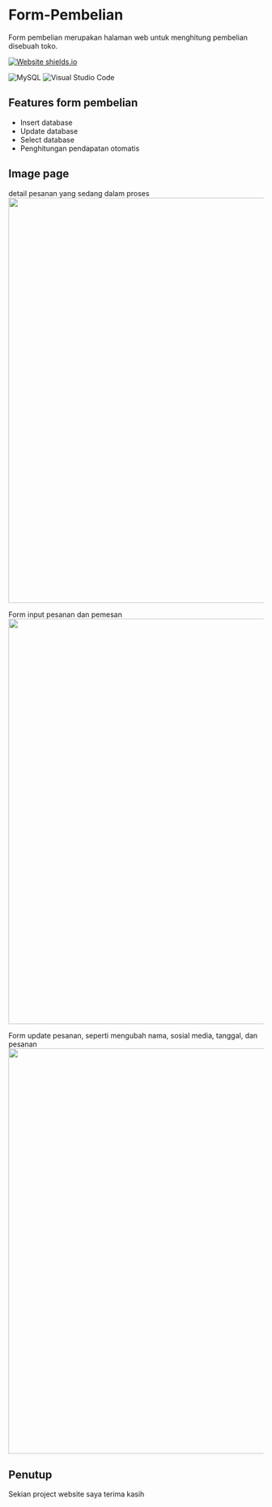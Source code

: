 # Form-Pembelian
Form pembelian merupakan halaman web untuk menghitung pembelian disebuah toko.

[![Website shields.io](https://img.shields.io/website-up-down-green-red/http/shields.io.svg)](http://shields.io/)

![MySQL](https://img.shields.io/badge/mysql-%2300f.svg?style=for-the-badge&logo=mysql&logoColor=white)
![Visual Studio Code](https://img.shields.io/badge/Visual%20Studio%20Code-0078d7.svg?style=for-the-badge&logo=visual-studio-code&logoColor=white)

## Features form pembelian
 - Insert database
 - Update database
 - Select database
 - Penghitungan pendapatan otomatis

 ## Image page
 
 detail pesanan yang sedang dalam proses
 <img src="https://user-images.githubusercontent.com/115331322/204836896-85b447b5-1d6b-47f0-8ca2-b66370921d09.png" width="800">
 
 Form input pesanan dan pemesan
 <img src="https://user-images.githubusercontent.com/115331322/204841842-353ad327-fb3e-4c32-a0f7-439ca8866628.png" width="800">
 
 Form update pesanan, seperti mengubah nama, sosial media, tanggal, dan pesanan
 <img src="https://user-images.githubusercontent.com/115331322/204842342-443f5822-af4e-43cb-a488-7d6f8a348c6c.png" width="800">
 
 ## Penutup
 Sekian project website saya terima kasih
